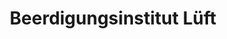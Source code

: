 ---
title: "Beerdigungsinstitut Lüft"
url: /bensheim/beerdigungsinstitut-lueft/
shop: Bestattungen
---